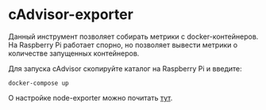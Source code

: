 # cAdvisor-exporter

Данный инструмент позволяет собирать метрики с docker-контейнеров. На Raspberry Pi работает спорно, но позволяет вывести метрики о количестве запущенных контейнеров.

Для запуска cAdvisor скопируйте каталог на Raspberry Pi и введите:
```
docker-compose up
```
О настройке node-exporter можно почитать [тут](https://linuxhit.com/prometheus-node-exporter-on-raspberry-pi-how-to-install/).
